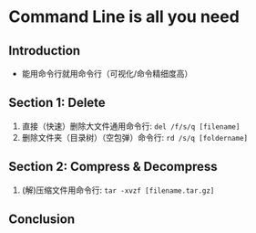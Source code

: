 # Command Line is all you need

## Introduction

[//]: # (BEGIN: Introduction)
- 能用命令行就用命令行（可视化/命令精细度高）

[//]: # (END: Introduction)

## Section 1: Delete

[//]: # (BEGIN: Section 1)
1. 直接（快速）删除大文件通用命令行: `del /f/s/q [filename]`
2. 删除文件夹（目录树）（空包弹）命令行: `rd /s/q [foldername]`

[//]: # (END: Section 1)

## Section 2: Compress & Decompress

[//]: # (BEGIN: Section 2)
1. (解)压缩文件用命令行: `tar -xvzf [filename.tar.gz]`

[//]: # (END: Section 2)

## Conclusion

[//]: # (BEGIN: Conclusion)

[//]: # (END: Conclusion)
